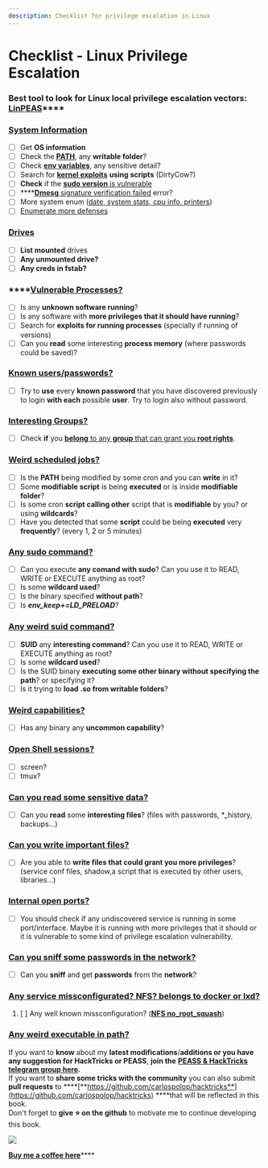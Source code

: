 ```yaml
---
description: Checklist for privilege escalation in Linux
---
```


# Checklist - Linux Privilege Escalation

### **Best tool to look for Linux local privilege escalation vectors:** [**LinPEAS**](https://github.com/carlospolop/privilege-escalation-awesome-scripts-suite/tree/master/linPEAS)\*\*\*\*

### [System Information](privilege-escalation/#system-information)

* [ ] Get **OS information**
* [ ] Check the [**PATH**](privilege-escalation/#path), any **writable folder**?
* [ ] Check [**env variables**](privilege-escalation/#env-info), any sensitive detail?
* [ ] Search for [**kernel exploits**](privilege-escalation/#kernel-exploits) **using scripts** \(DirtyCow?\)
* [ ] **Check** if the [**sudo version** is vulnerable](privilege-escalation/#sudo-version)
* [ ] \*\*\*\*[**Dmesg** signature verification failed](privilege-escalation/#dmesg-signature-verification-failed) error?
* [ ] More system enum \([date, system stats, cpu info, printers](privilege-escalation/#more-system-enumeration)\)
* [ ] [Enumerate more defenses](privilege-escalation/#enumerate-possible-defenses)

### [Drives](privilege-escalation/#drives)

* [ ] **List mounted** drives
* [ ] **Any unmounted drive?**
* [ ] **Any creds in fstab?**

### \*\*\*\*[Vulnerable Processes?](privilege-escalation/#processes)

* [ ] Is  any **unknown software running**?
* [ ] Is any software with **more privileges that it should have running**?
* [ ] Search for **exploits for running processes** \(specially if running of versions\)
* [ ] Can you **read** some interesting **process memory** \(where passwords could be saved\)?

### [Known users/passwords?](privilege-escalation/#users)

* [ ] Try to **use** every **known password** that you have discovered previously to login **with each** possible **user**. Try to login also without password.

### [Interesting Groups?](privilege-escalation/#groups)

* [ ] Check **if** you [**belong** to any **group** that can grant you **root rights**](privilege-escalation/interesting-groups-linux-pe/).

### [Weird scheduled jobs?](privilege-escalation/#scheduled-jobs)

* [ ] Is the **PATH** being modified by some cron and you can **write** in it?
* [ ] Some **modifiable script** is being **executed** or is inside **modifiable folder**?
* [ ] Is some cron **script calling other** script that is **modifiable** by you? or using **wildcards**?
* [ ] Have you detected that some **script** could be being **executed** very **frequently**? \(every 1, 2 or 5 minutes\)

### [Any sudo command?](privilege-escalation/#commands-with-sudo-and-suid-commands)

* [ ] Can you execute **any comand with sudo**? Can you use it to READ, WRITE or EXECUTE anything as root?
* [ ] Is some **wildcard used**?
* [ ] Is the binary specified **without path**?
* [ ] Is _**env\_keep+=LD\_PRELOAD**_?

### [Any weird suid command?](privilege-escalation/#commands-with-sudo-and-suid-commands)

* [ ] **SUID** any **interesting command**? Can you use it to READ, WRITE or EXECUTE anything as root?
* [ ] Is some **wildcard used**?
* [ ] Is the SUID binary **executing some other binary without specifying the path**? or specifying it?
* [ ] Is it trying to **load .so from writable folders**?

### [Weird capabilities?](privilege-escalation/#capabilities)

* [ ] Has any binary any **uncommon capability**?

### [Open Shell sessions?](privilege-escalation/#open-shell-sessions)

* [ ] screen?
* [ ] tmux?

### [Can you read some sensitive data?](privilege-escalation/#read-sensitive-data)

* [ ] Can you **read** some **interesting files**? \(files with passwords, \*\_history, backups...\)

### [Can you write important files?](privilege-escalation/#writable-files)

* [ ] Are you able to **write files that could grant you more privileges**? \(service conf files, shadow,a script that is executed by other users, libraries...\)

### [Internal open ports?](privilege-escalation/#internal-open-ports)

* [ ] You should check if any undiscovered service is running in some port/interface. Maybe it is running with more privileges that it should or it is vulnerable to some kind of privilege escalation vulnerability.

### [Can you sniff some passwords in the network?](privilege-escalation/#sniffing)

* [ ] Can you **sniff** and get **passwords** from the **network**?

### [Any service missconfigurated? NFS? belongs to docker or lxd?](privilege-escalation/#privesc-exploiting-service-misconfigurations)

1. [ ] Any well known missconfiguration? \([**NFS no\_root\_squash**](privilege-escalation/nfs-no_root_squash-misconfiguration-pe.md)\)

### [Any weird executable in path?](privilege-escalation/#check-for-weird-executables)



If you want to **know** about my **latest modifications**/**additions or you have any suggestion for HackTricks or PEASS**, **join the** [**PEASS & HackTricks telegram group here**](https://t.me/peass)**.**  
If you want to **share some tricks with the community** you can also submit **pull requests** to ****[**https://github.com/carlospolop/hacktricks**](https://github.com/carlospolop/hacktricks) ****that will be reflected in this book.  
Don't forget to **give ⭐ on the github** to motivate me to continue developing this book.

![](../.gitbook/assets/68747470733a2f2f7777772e6275796d6561636f666665652e636f6d2f6173736574732f696d672f637573746f6d5f696d616765732f6f72616e67655f696d672e706e67%20%284%29.png)

​[**Buy me a coffee here**](https://www.buymeacoffee.com/carlospolop)\*\*\*\*

